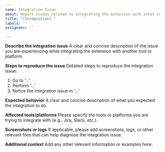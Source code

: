 ```yaml
---
name: Integration Issue
about: Report issues related to integrating the extension with other tools or platforms
title: "[Integration] "
labels: ''
assignees: ''

---
```


<!-- Reminder: Please add a label with the extension's slug name (e.g., "extension-name") to this issue. -->

**Describe the integration issue**
A clear and concise description of the issue you are experiencing while integrating the extension with another tool or platform.

**Steps to reproduce the issue**
Detailed steps to reproduce the integration issue:
1. Go to '...'
2. Perform '...'
3. Notice the integration issue in '...'

**Expected behavior**
A clear and concise description of what you expected the integration to do.

**Affected tools/platforms**
Please specify the tools or platforms you are trying to integrate with (e.g., Jira, Slack, etc.).

**Screenshots or logs**
If applicable, please add screenshots, logs, or other relevant files that can help diagnose the integration issue.

**Additional context**
Add any other relevant information or examples here.
